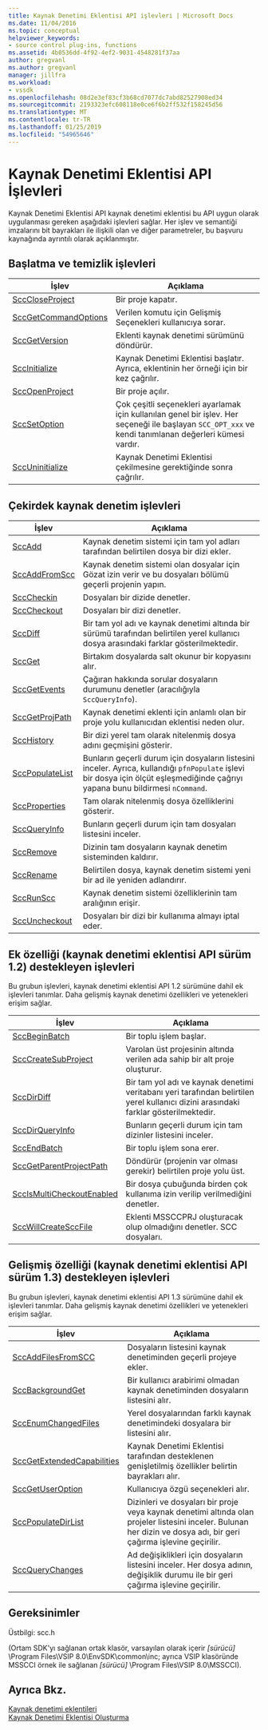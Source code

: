 ```yaml
---
title: Kaynak Denetimi Eklentisi API işlevleri | Microsoft Docs
ms.date: 11/04/2016
ms.topic: conceptual
helpviewer_keywords:
- source control plug-ins, functions
ms.assetid: 4b0536dd-4f92-4ef2-9031-4548281f37aa
author: gregvanl
ms.author: gregvanl
manager: jillfra
ms.workload:
- vssdk
ms.openlocfilehash: 08d2e3ef83cf3b68cd7077dc7abd82527908ed34
ms.sourcegitcommit: 2193323efc608118e0ce6f6b2ff532f158245d56
ms.translationtype: MT
ms.contentlocale: tr-TR
ms.lasthandoff: 01/25/2019
ms.locfileid: "54965646"
---
```

# <a name="source-control-plug-in-api-functions"></a>Kaynak Denetimi Eklentisi API İşlevleri
Kaynak Denetimi Eklentisi API kaynak denetimi eklentisi bu API uygun olarak uygulanması gereken aşağıdaki işlevleri sağlar. Her işlev ve semantiği imzalarını bit bayrakları ile ilişkili olan ve diğer parametreler, bu başvuru kaynağında ayrıntılı olarak açıklanmıştır.  
  
## <a name="initialization-and-housekeeping-functions"></a>Başlatma ve temizlik işlevleri  
  
|İşlev|Açıklama|  
|--------------|-----------------|  
|[SccCloseProject](../extensibility/scccloseproject-function.md)|Bir proje kapatır.|  
|[SccGetCommandOptions](../extensibility/sccgetcommandoptions-function.md)|Verilen komutu için Gelişmiş Seçenekleri kullanıcıya sorar.|  
|[SccGetVersion](../extensibility/sccgetversion-function.md)|Eklenti kaynak denetimi sürümünü döndürür.|  
|[SccInitialize](../extensibility/sccinitialize-function.md)|Kaynak Denetimi Eklentisi başlatır. Ayrıca, eklentinin her örneği için bir kez çağrılır.|  
|[SccOpenProject](../extensibility/sccopenproject-function.md)|Bir proje açılır.|  
|[SccSetOption](../extensibility/sccsetoption-function.md)|Çok çeşitli seçenekleri ayarlamak için kullanılan genel bir işlev. Her seçeneği ile başlayan `SCC_OPT_xxx` ve kendi tanımlanan değerleri kümesi vardır.|  
|[SccUninitialize](../extensibility/sccuninitialize-function.md)|Kaynak Denetimi Eklentisi çekilmesine gerektiğinde sonra çağrılır.|  
  
## <a name="core-source-control-functions"></a>Çekirdek kaynak denetim işlevleri  
  
|İşlev|Açıklama|  
|--------------|-----------------|  
|[SccAdd](../extensibility/sccadd-function.md)|Kaynak denetim sistemi için tam yol adları tarafından belirtilen dosya bir dizi ekler.|  
|[SccAddFromScc](../extensibility/sccaddfromscc-function.md)|Kaynak denetim sistemi olan dosyalar için Gözat izin verir ve bu dosyaları bölümü geçerli projenin yapın.|  
|[SccCheckin](../extensibility/scccheckin-function.md)|Dosyaları bir dizide denetler.|  
|[SccCheckout](../extensibility/scccheckout-function.md)|Dosyaları bir dizi denetler.|  
|[SccDiff](../extensibility/sccdiff-function.md)|Bir tam yol adı ve kaynak denetimi altında bir sürümü tarafından belirtilen yerel kullanıcı dosya arasındaki farklar gösterilmektedir.|  
|[SccGet](../extensibility/sccget-function.md)|Birtakım dosyalarda salt okunur bir kopyasını alır.|  
|[SccGetEvents](../extensibility/sccgetevents-function.md)|Çağıran hakkında sorular dosyaların durumunu denetler (aracılığıyla `SccQueryInfo`).|  
|[SccGetProjPath](../extensibility/sccgetprojpath-function.md)|Kaynak denetimi eklenti için anlamlı olan bir proje yolu kullanıcıdan eklentisi neden olur.|  
|[SccHistory](../extensibility/scchistory-function.md)|Bir dizi yerel tam olarak nitelenmiş dosya adını geçmişini gösterir.|  
|[SccPopulateList](../extensibility/sccpopulatelist-function.md)|Bunların geçerli durum için dosyaların listesini inceler. Ayrıca, kullandığı `pfnPopulate` işlevi bir dosya için ölçüt eşleşmediğinde çağrıyı yapana bunu bildirmesi `nCommand`.|  
|[SccProperties](../extensibility/sccproperties-function.md)|Tam olarak nitelenmiş dosya özelliklerini gösterir.|  
|[SccQueryInfo](../extensibility/sccqueryinfo-function.md)|Bunların geçerli durum için tam dosyaları listesini inceler.|  
|[SccRemove](../extensibility/sccremove-function.md)|Dizinin tam dosyaların kaynak denetim sisteminden kaldırır.|  
|[SccRename](../extensibility/sccrename-function.md)|Belirtilen dosya, kaynak denetim sistemi yeni bir ad ile yeniden adlandırır.|  
|[SccRunScc](../extensibility/sccrunscc-function.md)|Kaynak denetim sistemi özelliklerinin tam aralığının erişir.|  
|[SccUncheckout](../extensibility/sccuncheckout-function.md)|Dosyaları bir dizi bir kullanıma almayı iptal eder.|  
  
## <a name="functions-that-support-additional-capability-version-12-of-the-source-control-plug-in-api"></a>Ek özelliği (kaynak denetimi eklentisi API sürüm 1.2) destekleyen işlevleri  
 Bu grubun işlevleri, kaynak denetimi eklentisi API 1.2 sürümüne dahil ek işlevleri tanımlar. Daha gelişmiş kaynak denetimi özellikleri ve yetenekleri erişim sağlar.  
  
|İşlev|Açıklama|  
|--------------|-----------------|  
|[SccBeginBatch](../extensibility/sccbeginbatch-function.md)|Bir toplu işlem başlar.|  
|[SccCreateSubProject](../extensibility/scccreatesubproject-function.md)|Varolan üst projesinin altında verilen ada sahip bir alt proje oluşturur.|  
|[SccDirDiff](../extensibility/sccdirdiff-function.md)|Bir tam yol adı ve kaynak denetimi veritabanı yeri tarafından belirtilen yerel kullanıcı dizini arasındaki farklar gösterilmektedir.|  
|[SccDirQueryInfo](../extensibility/sccdirqueryinfo-function.md)|Bunların geçerli durum için tam dizinler listesini inceler.|  
|[SccEndBatch](../extensibility/sccendbatch-function.md)|Bir toplu işlem sona erer.|  
|[SccGetParentProjectPath](../extensibility/sccgetparentprojectpath-function.md)|Döndürür (projenin var olması gerekir) belirtilen proje yolu üst.|  
|[SccIsMultiCheckoutEnabled](../extensibility/sccismulticheckoutenabled-function.md)|Bir dosya çubuğunda birden çok kullanıma izin verilip verilmediğini denetler.|  
|[SccWillCreateSccFile](../extensibility/sccwillcreatesccfile-function.md)|Eklenti MSSCCPRJ oluşturacak olup olmadığını denetler. SCC dosyaları.|  
  
## <a name="functions-that-support-advanced-capability-version-13-of-the-source-control-plug-in-api"></a>Gelişmiş özelliği (kaynak denetimi eklentisi API sürüm 1.3) destekleyen işlevleri  
 Bu grubun işlevleri, kaynak denetimi eklentisi API 1.3 sürümüne dahil ek işlevleri tanımlar. Daha gelişmiş kaynak denetimi özellikleri ve yetenekleri erişim sağlar.  
  
|İşlev|Açıklama|  
|--------------|-----------------|  
|[SccAddFilesFromSCC](../extensibility/sccaddfilesfromscc-function.md)|Dosyaların listesini kaynak denetiminden geçerli projeye ekler.|  
|[SccBackgroundGet](../extensibility/sccbackgroundget-function.md)|Bir kullanıcı arabirimi olmadan kaynak denetiminden dosyaların listesini alır.|  
|[SccEnumChangedFiles](../extensibility/sccenumchangedfiles-function.md)|Yerel dosyalarından farklı kaynak denetimindeki dosyalara bir listesini alır.|  
|[SccGetExtendedCapabilities](../extensibility/sccgetextendedcapabilities-function.md)|Kaynak Denetimi Eklentisi tarafından desteklenen genişletilmiş özellikler belirtin bayrakları alır.|  
|[SccGetUserOption](../extensibility/sccgetuseroption-function.md)|Kullanıcıya özgü seçenekleri alır.|  
|[SccPopulateDirList](../extensibility/sccpopulatedirlist-function.md)|Dizinleri ve dosyaları bir proje veya kaynak denetimi altında olan projeler listesini inceler. Bulunan her dizin ve dosya adı, bir geri çağırma işlevine geçirilir.|  
|[SccQueryChanges](../extensibility/sccquerychanges-function.md)|Ad değişiklikleri için dosyaların listesini inceler. Her dosya adının, değişiklik durumu ile bir geri çağırma işlevine geçirilir.|  
  
## <a name="requirements"></a>Gereksinimler  
 Üstbilgi: scc.h  
  
 (Ortam SDK'yı sağlanan ortak klasör, varsayılan olarak içerir *[sürücü]* \Program Files\VSIP 8.0\EnvSDK\common\inc; ayrıca VSIP klasöründe MSSCCI örnek ile sağlanan *[sürücü]* \Program Files\VSIP 8.0\MSSCCI).  
  
## <a name="see-also"></a>Ayrıca Bkz.  
 [Kaynak denetimi eklentileri](../extensibility/source-control-plug-ins.md)   
 [Kaynak Denetimi Eklentisi Oluşturma](../extensibility/internals/creating-a-source-control-plug-in.md)